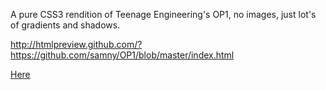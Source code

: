 A pure CSS3 rendition of Teenage Engineering's OP1, no images, just lot's of gradients and shadows. 

http://htmlpreview.github.com/?https://github.com/samny/OP1/blob/master/index.html

[Here](./index.html)
